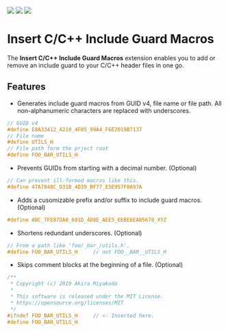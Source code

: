 [![](https://vsmarketplacebadge.apphb.com/version-short/akiramiyakoda.cppincludeguard.svg)](https://marketplace.visualstudio.com/items?itemName=akiramiyakoda.cppincludeguard)
[![](https://vsmarketplacebadge.apphb.com/downloads-short/akiramiyakoda.cppincludeguard.svg)](https://marketplace.visualstudio.com/items?itemName=akiramiyakoda.cppincludeguard)
[![](https://vsmarketplacebadge.apphb.com/rating-short/akiramiyakoda.cppincludeguard.svg)](https://marketplace.visualstudio.com/items?itemName=akiramiyakoda.cppincludeguard)

# Insert C/C++ Include Guard Macros

The **Insert C/C++ Include Guard Macros** extension enables you to add or remove an include guard to your C/C++ header files in one go.

## Features

* Generates include guard macros from GUID v4, file name or file path. All non-alphanumeric characters are replaced with underscores.
```C
// GUID v4
#define E8A33412_A210_4F05_99A4_F6E2019B7137
// File name
#define UTILS_H
// File path form the prject root
#define FOO_BAR_UTILS_H
```

* Prevents GUIDs from starting with a decimal number. (Optional)
```C
// Can prevent ill-formed macros like this.
#define 47A7840C_D31B_4D39_BF77_E5E957F0A97A
```

* Adds a cusomizable prefix and/or suffix to include guard macros. (Optional)
```C
#define ABC_7FE87DA8_601D_4D8E_AEE5_E6BE6EAB5678_XYZ
```

* Shortens redundant underscores. (Optional)
```C
// From a path like 'foo/_bar_/utils.h'.
#define FOO_BAR_UTILS_H     // not FOO__BAR__UTILS_H
```


* Skips comment blocks at the beginning of a file. (Optional)
```C
/**
 * Copyright (c) 2019 Akira Miyakoda
 *
 * This software is released under the MIT License.
 * https://opensource.org/licenses/MIT
 */
#ifndef FOO_BAR_UTILS_H     // <- Inserted here.
#define FOO_BAR_UTILS_H
```
